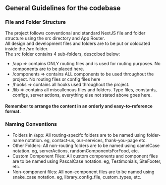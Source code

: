 ## General Guidelines for the codebase

### File and Folder Structure

The project follows conventional and standard NextJS file and folder structure using the src directory and App Router. <br />
All design and development files and folders are to be put or colocated inside the /src folder. <br />
The src folder contains 4 sub-folders, desccibed below:

- /app => contains ONLY routing files and is used for routing purposes. No components are to be placed here.
- /components => contains ALL components to be used throughout the project. No routing files or config files here
- /hooks => contains all hooks used throughout the project.
- /lib => contains all miscallenous files and folders. Type files, constants, configs, server actions, everything else not stated above goes here.

#### Remember to arrange the content in an orderly and easy-to-reference format.

### Naming Conventions

- Folders in /app: All routing-specifc folders are to be named using folder-name notation. eg, contact-us, our-services, thank-you-page etc.
- Other Folders: All non-routing folders are to be named using camelCase notation. eg, serverActions, randomComponentsForFood, etc.
- Custom Component Files: All custom components and component files are to be named using PascalCase notation. eg, Testimonials, SiteFooter, etc.
- Non-component files: All non-component files are to be named using snake_case notation. eg, library_config_file, custom_types, etc.
